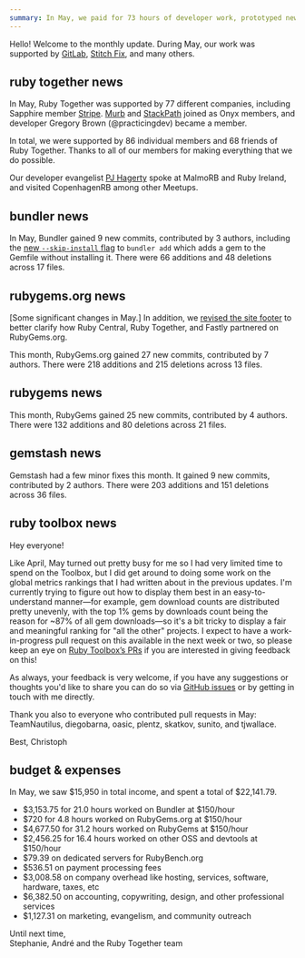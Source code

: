 ```yaml
---
summary: In May, we paid for 73 hours of developer work, prototyped new metrics rankings for Ruby Toolbox, and added a new flag to a Bundler command.
---
```


Hello! Welcome to the monthly update. During May, our work was supported by [GitLab](https://about.gitlab.com/), [Stitch Fix](http://multithreaded.stitchfix.com/), and many others.

## ruby together news

In May, Ruby Together was supported by 77 different companies, including Sapphire member [Stripe](https://stripe.com). [Murb](https://murb.nl/) and [StackPath](https://www.stackpath.com/) joined as Onyx members, and developer Gregory Brown (@practicingdev) became a member. 

In total, we were supported by 86 individual members and 68 friends of Ruby Together. Thanks to all of our members for making everything that we do possible.

Our developer evangelist [PJ Hagerty](http://twitter.com/aspleenic) spoke at MalmoRB and Ruby Ireland, and visited CopenhagenRB among other Meetups. 

## bundler news

In May, Bundler gained 9 new commits, contributed by 3 authors, including the [new `--skip-install` flag](https://github.com/bundler/bundler/commit/9e87a1ca4b0c3002ac2774e4837234cef7e3ce08) to `bundler add` which adds a gem to the Gemfile without installing it. There were 66 additions and 48 deletions across 17 files.

## rubygems.org news

[Some significant changes in May.] In addition, we [revised the site footer](https://github.com/rubygems/rubygems.org/commit/8de0296d1222e9819ca3a70f678baca0484b99b1) to better clarify how Ruby Central, Ruby Together, and Fastly partnered on RubyGems.org.

This month, RubyGems.org gained 27 new commits, contributed by 7 authors. There were 218 additions and 215 deletions across 13 files. 

## rubygems news

This month, RubyGems gained 25 new commits, contributed by 4 authors. There were 132 additions and 80 deletions across 21 files.

## gemstash news

Gemstash had a few minor fixes this month. It gained 9 new commits, contributed by 2 authors. There were 203 additions and 151 deletions across 36 files.

## ruby toolbox news

Hey everyone!

Like April, May turned out pretty busy for me so I had very limited time to spend on the Toolbox, but I did get around to doing some work on the global metrics rankings that I had written about in the previous updates. I'm currently trying to figure out how to display them best in an 
easy-to-understand manner—for example, gem download counts are distributed pretty unevenly, with the top 1% gems by downloads count being the reason for ~87% of all gem downloads—so it's a bit tricky to display a fair and meaningful ranking for "all the other" projects. I expect to have a work-in-progress pull request on this available in the next week or two, so please keep an eye on [Ruby Toolbox’s PRs](https://github.com/rubytoolbox/rubytoolbox/pulls) if you are interested in giving feedback on this!

As always, your feedback is very welcome, if you have any suggestions or thoughts you'd like to share you can do so via [GitHub issues](https://github.com/rubytoolbox/rubytoolbox/issues) or by getting in touch with me directly.

Thank you also to everyone who contributed pull requests in May: TeamNautilus, diegobarna, oasic, plentz, skatkov, sunito, and tjwallace.

Best,
Christoph


## budget &amp; expenses

In May, we saw $15,950 in total income, and spent a total of $22,141.79.

* $3,153.75 for 21.0 hours worked on Bundler at $150/hour
* $720 for 4.8 hours worked on RubyGems.org at $150/hour
* $4,677.50 for 31.2 hours worked on RubyGems at $150/hour
* $2,456.25 for 16.4 hours worked on other OSS and devtools at $150/hour
* $79.39 on dedicated servers for RubyBench.org
* $536.51 on payment processing fees
* $3,008.58 on company overhead like hosting, services, software, hardware, taxes, etc
* $6,382.50 on accounting, copywriting, design, and other professional services
* $1,127.31 on marketing, evangelism, and community outreach


Until next time,<br>
Stephanie, André and the Ruby Together team
